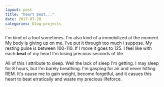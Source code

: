 ```yaml
---
layout: post
title: "heart beat..."
date: 2017-07-20
categories: blog-projects
---
```

I'm kind of a fool sometimes. I'm also kind of a immobilized at the moment. My body is giving up on me. I've put it through too much i suppose. My resting pulse is between 100-110. If I move it goes to 125. I feel like with each **beat** of my heart I'm losing precious seconds of life. 

All of this I attribute to sleep. Well the lack of sleep I'm getting. I may sleep for 8 hours, but I'm barely breathing. I'm gasping for air and never hitting REM. It's cause me to gain weight, become forgetful, and it casues this heart to beat erratically and waste my precious lifeforce. 